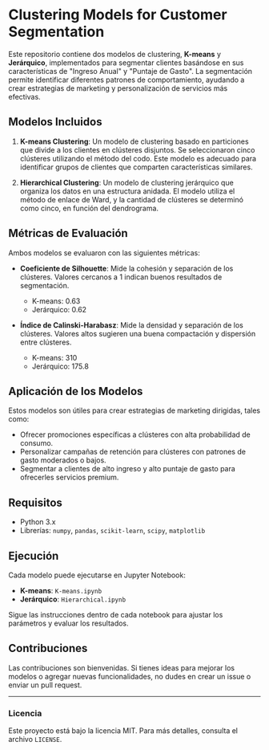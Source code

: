 # Clustering Models for Customer Segmentation

Este repositorio contiene dos modelos de clustering, **K-means** y **Jerárquico**, implementados para segmentar clientes basándose en sus características de "Ingreso Anual" y "Puntaje de Gasto". La segmentación permite identificar diferentes patrones de comportamiento, ayudando a crear estrategias de marketing y personalización de servicios más efectivas.

## Modelos Incluidos

1. **K-means Clustering**: Un modelo de clustering basado en particiones que divide a los clientes en clústeres disjuntos. Se seleccionaron cinco clústeres utilizando el método del codo. Este modelo es adecuado para identificar grupos de clientes que comparten características similares.

2. **Hierarchical Clustering**: Un modelo de clustering jerárquico que organiza los datos en una estructura anidada. El modelo utiliza el método de enlace de Ward, y la cantidad de clústeres se determinó como cinco, en función del dendrograma.

## Métricas de Evaluación

Ambos modelos se evaluaron con las siguientes métricas:

- **Coeficiente de Silhouette**: Mide la cohesión y separación de los clústeres. Valores cercanos a 1 indican buenos resultados de segmentación.
  - K-means: 0.63
  - Jerárquico: 0.62

- **Índice de Calinski-Harabasz**: Mide la densidad y separación de los clústeres. Valores altos sugieren una buena compactación y dispersión entre clústeres.
  - K-means: 310
  - Jerárquico: 175.8

## Aplicación de los Modelos

Estos modelos son útiles para crear estrategias de marketing dirigidas, tales como:
- Ofrecer promociones específicas a clústeres con alta probabilidad de consumo.
- Personalizar campañas de retención para clústeres con patrones de gasto moderados o bajos.
- Segmentar a clientes de alto ingreso y alto puntaje de gasto para ofrecerles servicios premium.

## Requisitos

- Python 3.x
- Librerías: `numpy`, `pandas`, `scikit-learn`, `scipy`, `matplotlib`

## Ejecución

Cada modelo puede ejecutarse en Jupyter Notebook:
- **K-means**: `K-means.ipynb`
- **Jerárquico**: `Hierarchical.ipynb`

Sigue las instrucciones dentro de cada notebook para ajustar los parámetros y evaluar los resultados.

## Contribuciones

Las contribuciones son bienvenidas. Si tienes ideas para mejorar los modelos o agregar nuevas funcionalidades, no dudes en crear un issue o enviar un pull request.

---

### Licencia

Este proyecto está bajo la licencia MIT. Para más detalles, consulta el archivo `LICENSE`.
